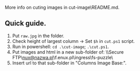 More info on cuting images in cut-image\README.md.

## Quick guide.

1. Put `raw.jpg` in the folder.
2. Check height of largest column -> Set `$h` in `cut.ps1` script.
3. Run in powershell: `cd .\cut-image`; `.\cut.ps1`.
4. Put images and html in a new sub-folder of: \\\Secure FTP\nux@nazwa.pl\f.enux.pl\ingress\fs-puzzle\
5. Insert url to that sub-folder in "Columns Image Base:".
